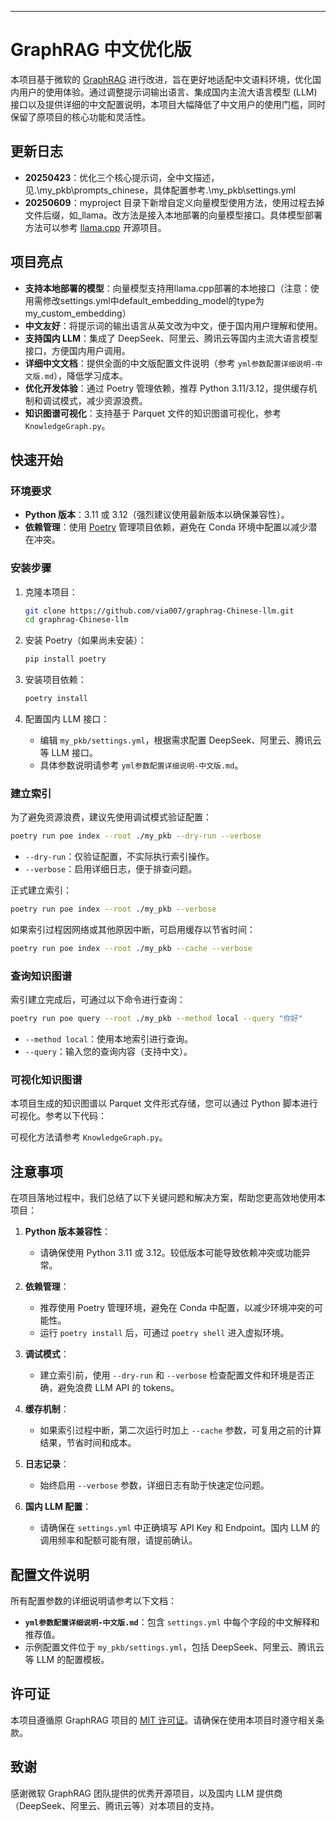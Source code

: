 ---

# GraphRAG 中文优化版

本项目基于微软的 [GraphRAG](https://github.com/microsoft/graphrag) 进行改进，旨在更好地适配中文语料环境，优化国内用户的使用体验。通过调整提示词输出语言、集成国内主流大语言模型 (LLM) 接口以及提供详细的中文配置说明，本项目大幅降低了中文用户的使用门槛，同时保留了原项目的核心功能和灵活性。

## 更新日志
- **20250423**：优化三个核心提示词，全中文描述，见.\my_pkb\prompts_chinese，具体配置参考.\my_pkb\settings.yml
- **20250609**：myproject 目录下新增自定义向量模型使用方法，使用过程去掉文件后缀，如_llama。改方法是接入本地部署的向量模型接口。具体模型部署方法可以参考 [llama.cpp](https://github.com/ggml-org/llama.cpp) 开源项目。


## 项目亮点

- **支持本地部署的模型**：向量模型支持用llama.cpp部署的本地接口（注意：使用需修改settings.yml中default_embedding_model的type为my_custom_embedding）
- **中文友好**：将提示词的输出语言从英文改为中文，便于国内用户理解和使用。
- **支持国内 LLM**：集成了 DeepSeek、阿里云、腾讯云等国内主流大语言模型接口，方便国内用户调用。
- **详细中文文档**：提供全面的中文版配置文件说明（参考 `yml参数配置详细说明-中文版.md`），降低学习成本。
- **优化开发体验**：通过 Poetry 管理依赖，推荐 Python 3.11/3.12，提供缓存机制和调试模式，减少资源浪费。
- **知识图谱可视化**：支持基于 Parquet 文件的知识图谱可视化，参考 `KnowledgeGraph.py`。

## 快速开始

### 环境要求

- **Python 版本**：3.11 或 3.12（强烈建议使用最新版本以确保兼容性）。
- **依赖管理**：使用 [Poetry](https://python-poetry.org/) 管理项目依赖，避免在 Conda 环境中配置以减少潜在冲突。

### 安装步骤

1. 克隆本项目：
   ```bash
   git clone https://github.com/via007/graphrag-Chinese-llm.git
   cd graphrag-Chinese-llm
   ```

2. 安装 Poetry（如果尚未安装）：
   ```bash
   pip install poetry
   ```

3. 安装项目依赖：
   ```bash
   poetry install
   ```

4. 配置国内 LLM 接口：
   - 编辑 `my_pkb/settings.yml`，根据需求配置 DeepSeek、阿里云、腾讯云等 LLM 接口。
   - 具体参数说明请参考 `yml参数配置详细说明-中文版.md`。

### 建立索引

为了避免资源浪费，建议先使用调试模式验证配置：

```bash
poetry run poe index --root ./my_pkb --dry-run --verbose
```

- `--dry-run`：仅验证配置，不实际执行索引操作。
- `--verbose`：启用详细日志，便于排查问题。

正式建立索引：

```bash
poetry run poe index --root ./my_pkb --verbose
```

如果索引过程因网络或其他原因中断，可启用缓存以节省时间：

```bash
poetry run poe index --root ./my_pkb --cache --verbose
```

### 查询知识图谱

索引建立完成后，可通过以下命令进行查询：

```bash
poetry run poe query --root ./my_pkb --method local --query "你好"
```

- `--method local`：使用本地索引进行查询。
- `--query`：输入您的查询内容（支持中文）。

### 可视化知识图谱

本项目生成的知识图谱以 Parquet 文件形式存储，您可以通过 Python 脚本进行可视化。参考以下代码：

可视化方法请参考 `KnowledgeGraph.py`。

## 注意事项

在项目落地过程中，我们总结了以下关键问题和解决方案，帮助您更高效地使用本项目：

1. **Python 版本兼容性**：
   - 请确保使用 Python 3.11 或 3.12。较低版本可能导致依赖冲突或功能异常。

2. **依赖管理**：
   - 推荐使用 Poetry 管理环境，避免在 Conda 中配置，以减少环境冲突的可能性。
   - 运行 `poetry install` 后，可通过 `poetry shell` 进入虚拟环境。

3. **调试模式**：
   - 建立索引前，使用 `--dry-run` 和 `--verbose` 检查配置文件和环境是否正确，避免浪费 LLM API 的 tokens。

4. **缓存机制**：
   - 如果索引过程中断，第二次运行时加上 `--cache` 参数，可复用之前的计算结果，节省时间和成本。

5. **日志记录**：
   - 始终启用 `--verbose` 参数，详细日志有助于快速定位问题。

6. **国内 LLM 配置**：
   - 请确保在 `settings.yml` 中正确填写 API Key 和 Endpoint。国内 LLM 的调用频率和配额可能有限，请提前确认。

## 配置文件说明

所有配置参数的详细说明请参考以下文档：
- **`yml参数配置详细说明-中文版.md`**：包含 `settings.yml` 中每个字段的中文解释和推荐值。
- 示例配置文件位于 `my_pkb/settings.yml`，包括 DeepSeek、阿里云、腾讯云等 LLM 的配置模板。

## 许可证

本项目遵循原 GraphRAG 项目的 [MIT 许可证](https://github.com/microsoft/graphrag/blob/main/LICENSE)。请确保在使用本项目时遵守相关条款。

## 致谢

感谢微软 GraphRAG 团队提供的优秀开源项目，以及国内 LLM 提供商（DeepSeek、阿里云、腾讯云等）对本项目的支持。

